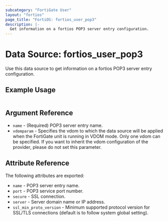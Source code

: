 ```yaml
---
subcategory: "FortiGate User"
layout: "fortios"
page_title: "FortiOS: fortios_user_pop3"
description: |-
  Get information on a fortios POP3 server entry configuration.
---
```


# Data Source: fortios_user_pop3
Use this data source to get information on a fortios POP3 server entry configuration.


## Example Usage

```hcl

```

## Argument Reference

* `name` - (Required) POP3 server entry name.
* `vdomparam` - Specifies the vdom to which the data source will be applied when the FortiGate unit is running in VDOM mode. Only one vdom can be specified. If you want to inherit the vdom configuration of the provider, please do not set this parameter.

## Attribute Reference

The following attributes are exported:

* `name` - POP3 server entry name.
* `port` - POP3 service port number.
* `secure` - SSL connection.
* `server` - Server domain name or IP address.
* `ssl_min_proto_version` - Minimum supported protocol version for SSL/TLS connections (default is to follow system global setting).
